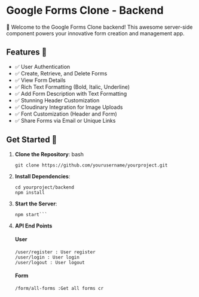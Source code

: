 
# Google Forms Clone - Backend

🚀 Welcome to the Google Forms Clone backend! This awesome server-side component powers your innovative form creation and management app.

## Features 🌟

- ✅ User Authentication
- ✅ Create, Retrieve, and Delete Forms
- ✅ View Form Details
- ✅ Rich Text Formatting (Bold, Italic, Underline)
- ✅ Add Form Description with Text Formatting
- ✅ Stunning Header Customization
- ✅ Cloudinary Integration for Image Uploads
- ✅ Font Customization (Header and Form)
- ✅ Share Forms via Email or Unique Links

## Get Started 🚀

1. **Clone the Repository**:
   bash
   ```
   git clone https://github.com/yourusername/yourproject.git
   ```
2. **Install Dependencies**:
   ```
   cd yourproject/backend
   npm install
    ```
3. **Start the Server**:
   ```
   npm start```
4. **API End Points**
   #### User

   ```
   /user/register : User register
   /user/login : User login
   /user/logout : User logout
   ```
   #### Form

   ```
   /form/all-forms :Get all forms cr
